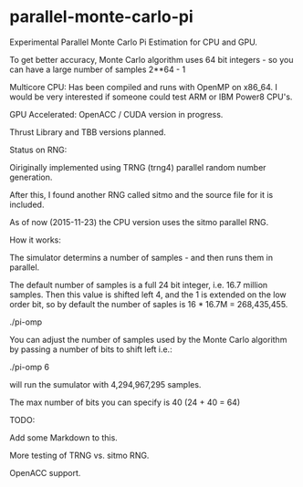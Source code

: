# parallel-monte-carlo-pi
Experimental Parallel Monte Carlo Pi Estimation for CPU and GPU.

To get better accuracy, Monte Carlo algorithm uses 64 bit integers - so you can have a large number of samples 2**64 - 1

Multicore CPU: Has been compiled and runs with OpenMP on x86_64. I would be very interested if someone could test
ARM  or IBM Power8 CPU's.

GPU Accelerated:  OpenACC / CUDA version in progress.

Thrust Library and TBB versions planned.

 Status on RNG:

 Oiriginally implemented using TRNG (trng4) parallel random number generation.

 After this, I found another RNG called sitmo and the source file for it is included.

 As of now (2015-11-23) the CPU version uses the sitmo parallel RNG.

How it works:

The simulator determins a number of samples - and then runs them in parallel.

The default number of samples is a full 24 bit integer, i.e. 16.7 million samples.  Then this value is shifted left 4, and the
1 is extended on the low order bit, so by default the number of saples is 16 * 16.7M = 268,435,455.

./pi-omp


You can adjust the number of samples used by the Monte Carlo algorithm by passing a number of bits to shift left i.e.:

./pi-omp 6

will run the sumulator with 4,294,967,295 samples.

The max number of bits you can specify is 40 (24 + 40 = 64)

TODO:

Add some Markdown to this.

More testing of TRNG vs. sitmo RNG.

OpenACC support.